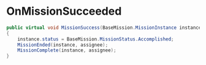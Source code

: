<Badge type="danger" text="Carbon Compatible"/><Badge type="warning" text="Oxide Compatible"/>
# OnMissionSucceeded
```csharp
public virtual void MissionSuccess(BaseMission.MissionInstance instance, BasePlayer assignee)
{
	instance.status = BaseMission.MissionStatus.Accomplished;
	MissionEnded(instance, assignee);
	MissionComplete(instance, assignee);
}

```
